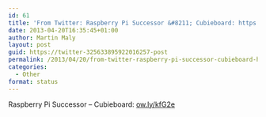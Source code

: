 ```yaml
---
id: 61
title: 'From Twitter: Raspberry Pi Successor &#8211; Cubieboard: https://t.co/F&#8230;'
date: 2013-04-20T16:35:45+01:00
author: Martin Maly
layout: post
guid: https://twitter-325633895922016257-post
permalink: /2013/04/20/from-twitter-raspberry-pi-successor-cubieboard-httpt-cof/
categories:
  - Other
format: status
---
```

Raspberry Pi Successor &#8211; Cubieboard: [ow.ly/kfG2e](https://ow.ly/kfG2e)